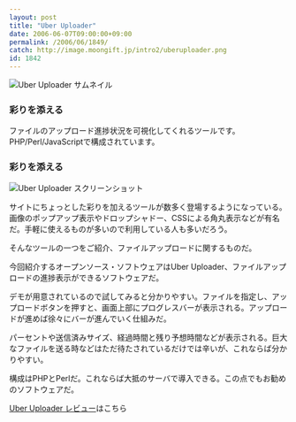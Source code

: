 ```yaml
---
layout: post
title: "Uber Uploader"
date: 2006-06-07T09:00:00+09:00
permalink: /2006/06/1849/
catch: http://image.moongift.jp/intro2/uberuploader.png
id: 1842
---
```

 ![Uber Uploader サムネイル](http://image.moongift.jp/intro2/uberuploader.t.png "Uber Uploader サムネイル")
  

### 彩りを添える
  
ファイルのアップロード進捗状況を可視化してくれるツールです。PHP/Perl/JavaScriptで構成されています。  
<!--more-->  

### 彩りを添える
  

![Uber Uploader スクリーンショット](http://image.moongift.jp/intro2/uberuploader.png "Uber Uploader スクリーンショット")

  

サイトにちょっとした彩りを加えるツールが数多く登場するようになっている。画像のポップアップ表示やドロップシャドー、CSSによる角丸表示などが有名だ。手軽に使えるものが多いので利用している人も多いだろう。

  

そんなツールの一つをご紹介、ファイルアップロードに関するものだ。

  

今回紹介するオープンソース・ソフトウェアはUber Uploader、ファイルアップロードの進捗表示ができるソフトウェアだ。

  

デモが用意されているので試してみると分かりやすい。ファイルを指定し、アップロードボタンを押すと、画面上部にプログレスバーが表示される。アップロードが進めば徐々にバーが進んでいく仕組みだ。

  

パーセントや送信済みサイズ、経過時間と残り予想時間などが表示される。巨大なファイルを送る時などはただ待たされているだけでは辛いが、これならば分かりやすい。

  

構成はPHPとPerlだ。これならば大抵のサーバで導入できる。この点でもお勧めのソフトウェアだ。

  

[Uber Uploader レビュー](http://oss.moongift.jp/review/i-1858.html)はこちら

